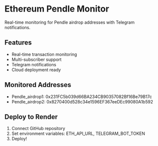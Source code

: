 # Ethereum Pendle Monitor

Real-time monitoring for Pendle airdrop addresses with Telegram notifications.

## Features
- Real-time transaction monitoring
- Multi-subscriber support  
- Telegram notifications
- Cloud deployment ready

## Monitored Addresses
- Pendle_airdrop1: 0x231FC5b039d66BA234CB90357082Bf16Be79B17c
- Pendle_airdrop2: 0x8270400d528c34e1596EF367eeDEc99080A1b592

## Deploy to Render
1. Connect GitHub repository
2. Set environment variables: ETH_API_URL, TELEGRAM_BOT_TOKEN
3. Deploy!
